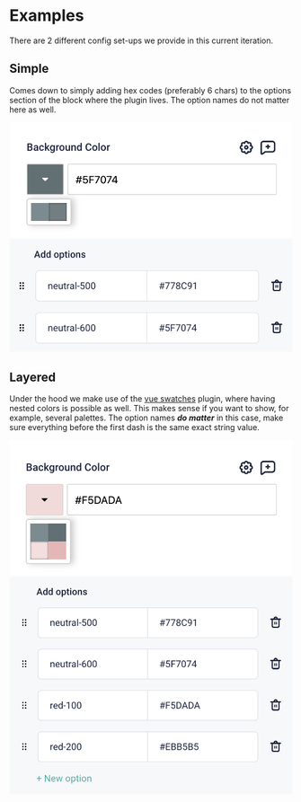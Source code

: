 # Examples

There are 2 different config set-ups we provide in this current iteration.

## Simple
Comes down to simply adding hex codes (preferably 6 chars) to the options section of the block where the plugin lives. The option names do not matter here as well.

![Simple config](../media/simple.png?raw=true)
![Simple config](../media/simple-config.png?raw=true)

## Layered
Under the hood we make use of the [vue swatches](https://saintplay.github.io/vue-swatches/) plugin, where having nested colors is possible as well. This makes sense if you want to show, for example, several palettes. The option names _**do matter**_ in this case, make sure everything before the first dash is the same exact string value.

![Layered config](../media/layered.png?raw=true)
![Layered config](../media/layered-config.png?raw=true)

